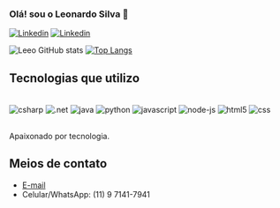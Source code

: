 ### Olá! sou o Leonardo Silva 🤙

[![Linkedin](https://img.shields.io/badge/LinkedIn-0077B5?style=for-the-badge&logo=linkedin&logoColor=white)](https://www.linkedin.com/in/leonardo-ferreira-06358419b/)
[![Linkedin](https://img.shields.io/badge/dev.to-0A0A0A?style=for-the-badge&logo=devdotto&logoColor=white)](https://www.linkedin.com/in/leonardo-ferreira-06358419b/)

![Leeo GitHub stats](https://github-readme-stats.vercel.app/api?username=leeo-sf&show_icons=true&theme=radical)
[![Top Langs](https://github-readme-stats.vercel.app/api/top-langs/?username=leeo-sf)](https://github.com/anuraghazra/github-readme-stats)


## Tecnologias que utilizo
<div style="display: inline_block">
  <br>
  <img align="center" alt="csharp" src="https://img.shields.io/badge/C%23-239120?style=for-the-badge&logo=c-sharp&logoColor=white" />
  <img align="center" alt=".net" src="https://img.shields.io/badge/.NET-5C2D91?style=for-the-badge&logo=.net&logoColor=white" />
  <img align="center" alt="java" src="https://img.shields.io/badge/Java-ED8B00?style=for-the-badge&logo=openjdk&logoColor=white" />
  <img align="center" alt="python" src="https://img.shields.io/badge/Python-14354C?style=for-the-badge&logo=python&logoColor=white" />
  <img align="center" alt="javascript" src="https://img.shields.io/badge/JavaScript-F7DF1E?style=for-the-badge&logo=javascript&logoColor=black" />
  <img align="center" alt="node-js" src="https://img.shields.io/badge/Node.js-43853D?style=for-the-badge&logo=node.js&logoColor=white" />
  <img align="center" alt="html5" src="https://img.shields.io/badge/HTML5-E34F26?style=for-the-badge&logo=html5&logoColor=white" />
  <img align="center" alt="css" src="https://img.shields.io/badge/CSS3-1572B6?style=for-the-badge&logo=css3&logoColor=white" />
</div> <br>
 
 Apaixonado por tecnologia.
 
 ## Meios de contato
 
 - [E-mail](https://mail.google.com/mail/u/0/#inbox?compose=CllgCJZXhHDmkHqqCvxlpHtwRjtRcpdkKTJvpWZwcxNRqNbxxVzZpwjDHhSRMNxwzfckwFWgBdV) <br>
 - Celular/WhatsApp: (11) 9 7141-7941
